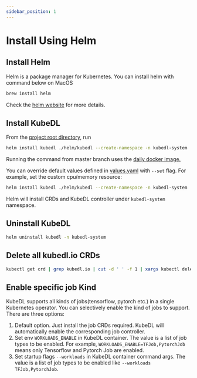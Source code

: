 ```yaml
---
sidebar_position: 1
---
```


# Install Using Helm

## Install Helm
Helm is a package manager for Kubernetes. You can install helm with command below on MacOS

```bash
brew install helm
```
Check the [helm website](https://helm.sh/docs/intro/install/) for more details.

## Install KubeDL
From the [project root directory](https://github.com/kubedl-io/kubedl), run

```bash
helm install kubedl ./helm/kubedl --create-namespace -n kubedl-system
```

Running the command from master branch uses the [daily docker image.](https://hub.docker.com/r/kubedl/kubedl/tags?page=1&ordering=last_updated)

You can override default values defined in [values.yaml](https://github.com/alibaba/kubedl/blob/master/helm/kubedl/values.yaml) with `--set` flag.
For example, set the custom cpu/memory resource:

```bash
helm install kubedl ./helm/kubedl --create-namespace -n kubedl-system  --set resources.requests.cpu=1024m --set resources.requests.memory=2Gi
```
Helm will install CRDs and KubeDL controller under `kubedl-system` namespace.

## Uninstall KubeDL
```bash
helm uninstall kubedl -n kubedl-system
```

## Delete all kubedl.io CRDs
```bash
kubectl get crd | grep kubedl.io | cut -d ' ' -f 1 | xargs kubectl delete crd
```

## Enable specific job Kind

KubeDL supports all kinds of jobs(tensorflow, pytorch etc.) in a single Kubernetes operator. You can selectively enable the kind of jobs to support.
There are three options:
1. Default option. Just install the job CRDs required. KubeDL will automatically enable the corresponding job controller.
2. Set env `WORKLOADS_ENABLE` in KubeDL container. The value is a list of job types to be enabled. For example, `WORKLOADS_ENABLE=TFJob,PytorchJob` means only Tensorflow and Pytorch Job are enabled.
3. Set startup flags `--workloads` in KubeDL container command args. The value is a list of job types to be enabled like `--workloads TFJob,PytorchJob`.
